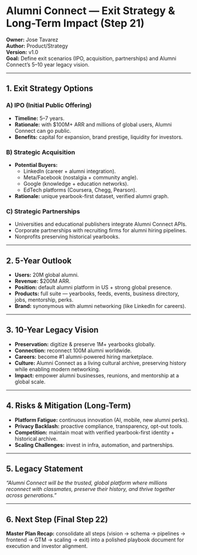 # Alumni Connect — Exit Strategy & Long-Term Impact (Step 21)

**Owner:** Jose Tavarez  
**Author:** Product/Strategy  
**Version:** v1.0  
**Goal:** Define exit scenarios (IPO, acquisition, partnerships) and Alumni Connect’s 5–10 year legacy vision.

---

## 1. Exit Strategy Options

### A) IPO (Initial Public Offering)
- **Timeline:** 5–7 years.
- **Rationale:** with $100M+ ARR and millions of global users, Alumni Connect can go public.
- **Benefits:** capital for expansion, brand prestige, liquidity for investors.

### B) Strategic Acquisition
- **Potential Buyers:**
  - LinkedIn (career + alumni integration).
  - Meta/Facebook (nostalgia + community angle).
  - Google (knowledge + education networks).
  - EdTech platforms (Coursera, Chegg, Pearson).
- **Rationale:** unique yearbook-first dataset, verified alumni graph.

### C) Strategic Partnerships
- Universities and educational publishers integrate Alumni Connect APIs.
- Corporate partnerships with recruiting firms for alumni hiring pipelines.
- Nonprofits preserving historical yearbooks.

---

## 2. 5-Year Outlook
- **Users:** 20M global alumni.
- **Revenue:** $200M ARR.
- **Position:** default alumni platform in US + strong global presence.
- **Products:** full suite — yearbooks, feeds, events, business directory, jobs, mentorship, perks.
- **Brand:** synonymous with alumni networking (like LinkedIn for careers).

---

## 3. 10-Year Legacy Vision
- **Preservation:** digitize & preserve 1M+ yearbooks globally.
- **Connection:** reconnect 100M alumni worldwide.
- **Careers:** become #1 alumni-powered hiring marketplace.
- **Culture:** Alumni Connect as a living cultural archive, preserving history while enabling modern networking.
- **Impact:** empower alumni businesses, reunions, and mentorship at a global scale.

---

## 4. Risks & Mitigation (Long-Term)
- **Platform Fatigue:** continuous innovation (AI, mobile, new alumni perks).
- **Privacy Backlash:** proactive compliance, transparency, opt-out tools.
- **Competition:** maintain moat with verified yearbook-first identity + historical archive.
- **Scaling Challenges:** invest in infra, automation, and partnerships.

---

## 5. Legacy Statement
*“Alumni Connect will be the trusted, global platform where millions reconnect with classmates, preserve their history, and thrive together across generations.”*

---

## 6. Next Step (Final Step 22)
**Master Plan Recap:** consolidate all steps (vision → schema → pipelines → frontend → GTM → scaling → exit) into a polished playbook document for execution and investor alignment.

